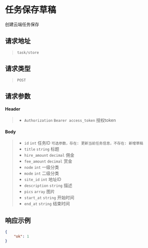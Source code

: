 # 任务保存草稿

创建云端任务保存

## 请求地址

> `task/store`

## 请求类型

> `POST`

## 请求参数

#### Header

> - `Authorization` `Bearer access_token` 授权token

#### Body

> - `id` `int` 任务ID `可选参数，存在: 更新当前任务信息，不存在: 新增草稿`
> - `title` `string` 标题
> - `hire_amount` `decimal` 佣金
> - `fee_amount` `decimal` 赏金
> - `node` `int` 一级分类
> - `mode` `int` 二级分类
> - `site_id` `int` 地址ID
> - `description` `string` 描述
> - `pics` `array` 图片
> - `start_at` `string` 开始时间
> - `end_at` `string` 结束时间

## 响应示例

```json
{
    "ok": 1
}
```
